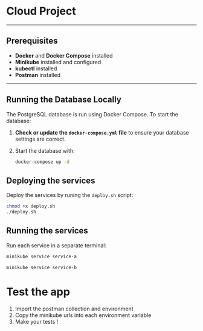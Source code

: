 # Cloud Project

 
---

## Prerequisites

- **Docker** and **Docker Compose** installed  
- **Minikube** installed and configured  
- **kubectl** installed
- **Postman** installed

---

## Running the Database Locally

The PostgreSQL database is run using Docker Compose. To start the database:

1. **Check or update the `docker-compose.yml` file** to ensure your database settings are correct.
2. Start the database with:

   ```bash
   docker-compose up -d
   ```

## Deploying the services

Deploy the services by runing the `deploy.sh` script:

   ```bash
   chmod +x deploy.sh
   ./deploy.sh
   ```

## Running the services

Run each service in a separate terminal:

```bash
minikube service service-a
```

```bash
minikube service service-b
```

# Test the app

1. Import the postman collection and environment 
2. Copy the minikube urls into each environment variable
3. Make your tests !

